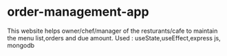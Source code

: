 # order-management-app
This website helps owner/chef/manager of the resturants/cafe to maintain the menu list,orders and due amount.
Used : useState,useEffect,express js, mongodb
